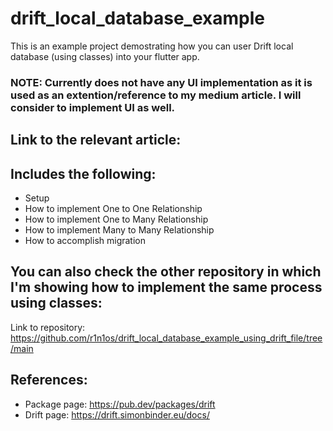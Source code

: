 # drift_local_database_example

This is an example project demostrating how you can user Drift local database (using classes) into your flutter app.

### NOTE: Currently does not have any UI implementation as it is used as an extention/reference to my medium article. I will consider to implement UI as well.

## Link to the relevant article: 

## Includes the following:
* Setup
* How to implement One to One Relationship
* How to implement One to Many Relationship
* How to implement Many to Many Relationship
* How to accomplish migration

## You can also check the other repository in which I'm showing how to implement the same process using classes:
Link to repository: https://github.com/r1n1os/drift_local_database_example_using_drift_file/tree/main

## References:
 * Package page: https://pub.dev/packages/drift
 * Drift page: https://drift.simonbinder.eu/docs/

